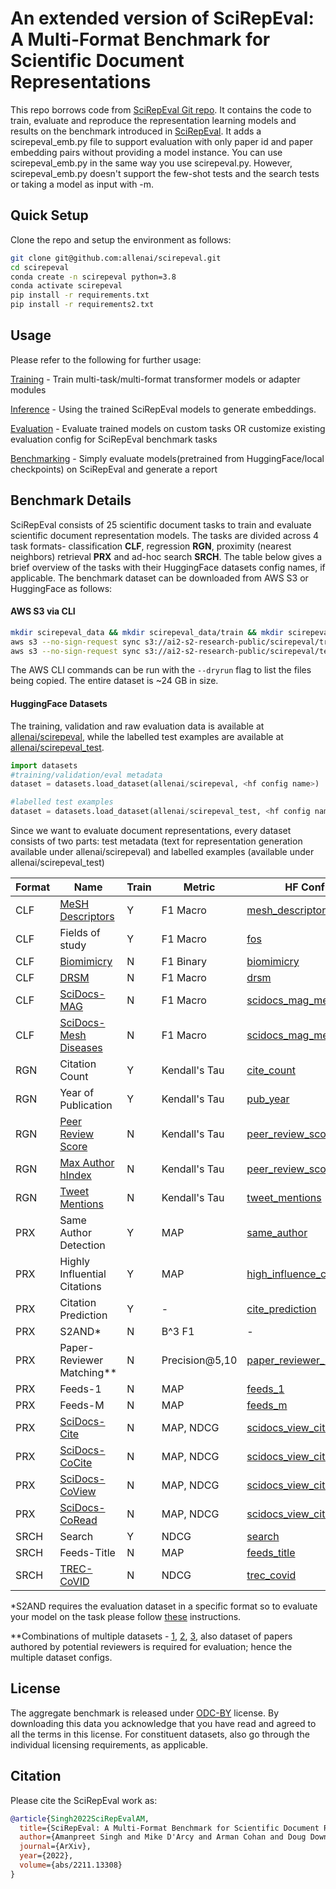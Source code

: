 # An extended version of SciRepEval: A Multi-Format Benchmark for Scientific Document Representations
This repo borrows code from [SciRepEval Git repo](https://github.com/allenai/scirepeval/tree/main). It contains the code to train, evaluate and reproduce the representation learning models and results on the benchmark introduced in [SciRepEval](https://api.semanticscholar.org/CorpusID:254018137). It adds a scirepeval_emb.py file to support evaluation with only paper id and paper embedding pairs without providing a model instance. You can use scirepeval_emb.py in the same way you use scirepeval.py. However, scirepeval_emb.py doesn't support the few-shot tests and the search tests or taking a model as input with -m.

## Quick Setup
Clone the repo and setup the environment as follows:
```bash
git clone git@github.com:allenai/scirepeval.git
cd scirepeval
conda create -n scirepeval python=3.8
conda activate scirepeval
pip install -r requirements.txt
pip install -r requirements2.txt
```
## Usage
Please refer to the following for further usage:

[Training](https://github.com/allenai/scirepeval/blob/main/training/TRAINING.md) - Train multi-task/multi-format transformer models or adapter modules

[Inference](https://github.com/allenai/scirepeval/blob/main/evaluation/INFERENCE.md) - Using the trained SciRepEval models to generate embeddings.

[Evaluation](https://github.com/allenai/scirepeval/blob/main/evaluation/EVALUATION.md) - Evaluate trained models on custom tasks OR customize existing evaluation config for SciRepEval benchmark tasks

[Benchmarking](https://github.com/allenai/scirepeval/blob/main/BENCHMARKING.md) - Simply evaluate models(pretrained from HuggingFace/local checkpoints) on SciRepEval and generate a report

## Benchmark Details
SciRepEval consists of 25 scientific document tasks to train and evaluate scientific document representation models. The tasks are divided across 4 task formats- classification **CLF**, regression **RGN**, proximity (nearest neighbors) retrieval **PRX** and ad-hoc search **SRCH**.  The table below gives a brief overview of the tasks with their HuggingFace datasets config names, if applicable. 
The benchmark dataset can be downloaded from AWS S3 or HuggingFace as follows:
#### AWS S3 via CLI
```bash
mkdir scirepeval_data && mkdir scirepeval_data/train && mkdir scirepeval_data/test && cd scirepeval_data
aws s3 --no-sign-request sync s3://ai2-s2-research-public/scirepeval/train train
aws s3 --no-sign-request sync s3://ai2-s2-research-public/scirepeval/test test
```
The AWS CLI commands can be run with the `--dryrun`  flag to list the files being copied. The entire dataset is ~24 GB in size.

#### HuggingFace Datasets
The training, validation and raw evaluation data is available at [allenai/scirepeval](https://huggingface.co/datasets/allenai/scirepeval), while the labelled test examples are available at [allenai/scirepeval_test](https://huggingface.co/datasets/allenai/scirepeval_test).

```python
import datasets
#training/validation/eval metadata
dataset = datasets.load_dataset(allenai/scirepeval, <hf config name>)

#labelled test examples
dataset = datasets.load_dataset(allenai/scirepeval_test, <hf config name>)
```

Since we want to evaluate document representations, every dataset consists of two parts: test metadata (text for representation generation available under allenai/scirepeval) and labelled examples (available under allenai/scirepeval_test)

|Format|Name|Train|Metric|HF Config| HF Test Config|
|--|--|--|--|--|--|
|CLF|[MeSH Descriptors](https://www.nlm.nih.gov/databases/download/terms_and_conditions_mesh.html)|Y|F1 Macro|[mesh_descriptors](https://huggingface.co/datasets/allenai/scirepeval/viewer/mesh_descriptors)|[mesh_descriptors](https://huggingface.co/datasets/allenai/scirepeval_test/viewer/mesh_descriptors)|
|CLF|Fields of study|Y|F1 Macro|[fos](https://huggingface.co/datasets/allenai/scirepeval/viewer/fos)|[fos](https://huggingface.co/datasets/allenai/scirepeval_test/viewer/fos)|
|CLF|[Biomimicry](https://github.com/nasa-petal/PeTaL-db)|N|F1 Binary|[biomimicry](https://huggingface.co/datasets/allenai/scirepeval/viewer/biomimicry)|[biomimicry](https://huggingface.co/datasets/allenai/scirepeval_test/viewer/biomimicry)|
|CLF|[DRSM](https://github.com/chanzuckerberg/DRSM-corpus)|N|F1 Macro|[drsm](https://huggingface.co/datasets/allenai/scirepeval/viewer/drsm)|[drsm](https://huggingface.co/datasets/allenai/scirepeval_test/viewer/drsm)|
|CLF|[SciDocs-MAG](https://github.com/allenai/scidocs)|N|F1 Macro|[scidocs_mag_mesh](https://huggingface.co/datasets/allenai/scirepeval/viewer/scidocs_mag_mesh)|[scidocs_mag](https://huggingface.co/datasets/allenai/scirepeval_test/viewer/scidocs_mag)|
|CLF|[SciDocs-Mesh Diseases](https://github.com/allenai/scidocs)|N|F1 Macro|[scidocs_mag_mesh](https://huggingface.co/datasets/allenai/scirepeval/viewer/scidocs_mesh)|[scidocs_mesh](https://huggingface.co/datasets/allenai/scirepeval_test/viewer/scidocs_mag_mesh)|
|RGN|Citation Count|Y|Kendall's Tau|[cite_count](https://huggingface.co/datasets/allenai/scirepeval/viewer/cite_count)|[cite_count](https://huggingface.co/datasets/allenai/scirepeval_test/viewer/cite_count)|
|RGN|Year of Publication|Y|Kendall's Tau|[pub_year](https://huggingface.co/datasets/allenai/scirepeval/viewer/pub_year)|[pub_year](https://huggingface.co/datasets/allenai/scirepeval_test/viewer/pub_year)|
|RGN|[Peer Review Score](https://api.openreview.net)|N|Kendall's Tau|[peer_review_score_hIndex](https://huggingface.co/datasets/allenai/scirepeval/viewer/peer_review_score_hIndex)|[peer_review_score](https://huggingface.co/datasets/allenai/scirepeval_test/viewer/peer_review_score)|
|RGN|[Max Author hIndex](https://api.openreview.net)|N|Kendall's Tau|[peer_review_score_hIndex](https://huggingface.co/datasets/allenai/scirepeval/viewer/peer_review_score_hIndex)|[hIndex](https://huggingface.co/datasets/allenai/scirepeval_test/viewer/hIndex)|
|RGN|[Tweet Mentions](https://github.com/lingo-iitgn/TweetPap)|N|Kendall's Tau|[tweet_mentions](https://huggingface.co/datasets/allenai/scirepeval/viewer/tweet_mentions)|[tweet_mentions](https://huggingface.co/datasets/allenai/scirepeval_test/viewer/tweet_mentions)|
|PRX|Same Author Detection|Y|MAP|[same_author](https://huggingface.co/datasets/allenai/scirepeval/viewer/same_author)|[same_author](https://huggingface.co/datasets/allenai/scirepeval_test/viewer/same_author)|
|PRX|Highly Influential Citations|Y|MAP|[high_influence_cite](https://huggingface.co/datasets/allenai/scirepeval/viewer/high_influence_cite)|[high_influence_cite](https://huggingface.co/datasets/allenai/scirepeval_test/viewer/high_influence_cite)|
|PRX|Citation Prediction|Y|-|[cite_prediction](https://huggingface.co/datasets/allenai/scirepeval/viewer/cite_prediction)|-|
|PRX|S2AND*|N|B^3 F1|-|-|
|PRX|Paper-Reviewer Matching**|N|Precision@5,10|[paper_reviewer_matching](https://huggingface.co/datasets/allenai/scirepeval/viewer/paper_reviewer_matching)|[paper_reviewer_matching](https://huggingface.co/datasets/allenai/scirepeval_test/viewer/paper_reviewer_matching), [reviewers](https://huggingface.co/datasets/allenai/scirepeval_test/viewer/reviewers)|
|PRX|Feeds-1|N|MAP|[feeds_1](https://huggingface.co/datasets/allenai/scirepeval/viewer/feeds_1)|[feeds_1](https://huggingface.co/datasets/allenai/scirepeval_test/viewer/feeds_1)|
|PRX|Feeds-M|N|MAP|[feeds_m](https://huggingface.co/datasets/allenai/scirepeval/viewer/feeds_m)|[feeds_m](https://huggingface.co/datasets/allenai/scirepeval_test/viewer/feeds_m)|
|PRX|[SciDocs-Cite](https://github.com/allenai/scidocs)|N|MAP, NDCG|[scidocs_view_cite_read](https://huggingface.co/datasets/allenai/scirepeval/viewer/scidocs_view_cite_read)|[scidocs_cite](https://huggingface.co/datasets/allenai/scirepeval_test/viewer/scidocs_cite)|
|PRX|[SciDocs-CoCite](https://github.com/allenai/scidocs)|N|MAP, NDCG|[scidocs_view_cite_read](https://huggingface.co/datasets/allenai/scirepeval/viewer/scidocs_view_cite_read)|[scidocs_cocite](https://huggingface.co/datasets/allenai/scirepeval_test/viewer/scidocs_cocite)|
|PRX|[SciDocs-CoView](https://github.com/allenai/scidocs)|N|MAP, NDCG|[scidocs_view_cite_read](https://huggingface.co/datasets/allenai/scirepeval/viewer/scidocs_view_cite_read)|[scidocs_view](https://huggingface.co/datasets/allenai/scirepeval_test/viewer/scidocs_view)|
|PRX|[SciDocs-CoRead](https://github.com/allenai/scidocs)|N|MAP, NDCG|[scidocs_view_cite_read](https://huggingface.co/datasets/allenai/scirepeval/viewer/scidocs_view_cite_read)|[scidocs_read](https://huggingface.co/datasets/allenai/scirepeval_test/viewer/scidocs_read)|
|SRCH|Search|Y|NDCG|[search](https://huggingface.co/datasets/allenai/scirepeval/viewer/search)|[search](https://huggingface.co/datasets/allenai/scirepeval_test/viewer/search)|
|SRCH|Feeds-Title|N|MAP|[feeds_title](https://huggingface.co/datasets/allenai/scirepeval/viewer/feeds_title)|[feeds_title](https://huggingface.co/datasets/allenai/scirepeval_test/viewer/feeds_title)|
|SRCH|[TREC-CoVID](https://ir.nist.gov/trec-covid/data.html)|N|NDCG|[trec_covid](https://huggingface.co/datasets/allenai/scirepeval/viewer/trec_covid)|[trec_covid](https://huggingface.co/datasets/allenai/scirepeval_test/viewer/trec_covid)|

*S2AND requires the evaluation dataset in a specific format so to evaluate your model on the task please follow [these](https://github.com/allenai/scirepeval/blob/main/BENCHMARKING.md#s2and) instructions.

**Combinations of multiple datasets - [1](https://mimno.infosci.cornell.edu/data/nips_reviewer_data.tar.gz), [2](https://web.archive.org/web/20211015210300/http://sifaka.cs.uiuc.edu/ir/data/review.html), [3](https://ieee-dataport.org/open-access/retrorevmatchevalicip16-retrospective-reviewer-matching-dataset-and-evaluation-ieee-icip), also dataset of papers authored by potential reviewers is required for evaluation; hence the multiple dataset configs.

## License
The aggregate benchmark is released under [ODC-BY](https://opendatacommons.org/licenses/by/1.0/) license. By downloading this data you acknowledge that you have read and agreed to all the terms in this license.
For constituent datasets, also go through the individual licensing requirements, as applicable. 

## Citation

Please cite the SciRepEval work as:

```bibtex
@article{Singh2022SciRepEvalAM,
  title={SciRepEval: A Multi-Format Benchmark for Scientific Document Representations},
  author={Amanpreet Singh and Mike D'Arcy and Arman Cohan and Doug Downey and Sergey Feldman},
  journal={ArXiv},
  year={2022},
  volume={abs/2211.13308}
}
```

